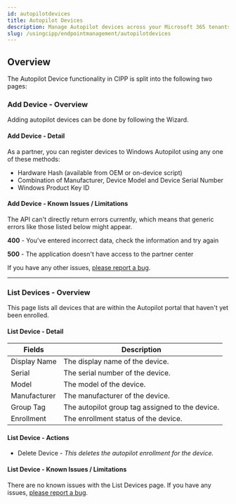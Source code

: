 ```yaml
---
id: autopilotdevices
title: Autopilot Devices
description: Manage Autopilot devices across your Microsoft 365 tenants.
slug: /usingcipp/endpointmanagement/autopilotdevices
---
```


## Overview

The Autopilot Device functionality in CIPP is split into the following two pages:

### Add Device - Overview

Adding autopilot devices can be done by following the Wizard.

#### Add Device - Detail

As a partner, you can register devices to Windows Autopilot using any one of these methods:

* Hardware Hash (available from OEM or on-device script)
* Combination of Manufacturer, Device Model and Device Serial Number
* Windows Product Key ID

#### Add Device - Known Issues / Limitations

The API can't directly return errors currently, which means that generic errors like those listed below might appear.

**400** - You've entered incorrect data, check the information and try again

**500** - The application doesn't have access to the partner center

If you have any other issues, [please report a bug](https://github.com/KelvinTegelaar/CIPP/issues/new?assignees=&labels=&template=bug_report.md&title=BUG%3A+).

--- 

### List Devices - Overview

This page lists all devices that are within the Autopilot portal that haven't yet been enrolled.

#### List Device - Detail

|  Fields                    | Description                                                    |
| -------------------------- | -------------------------------------------------------------- |
| Display Name               | The display name of the device.                                |
| Serial                     | The serial number of the device.                               |
| Model                      | The model of the device.                                       |
| Manufacturer               | The manufacturer of the device.                                |
| Group Tag                  | The autopilot group tag assigned to the device.                |
| Enrollment                 | The enrollment status of the device.                           |

#### List Device - Actions

* Delete Device - *This deletes the autopilot enrollment for the device.*

#### List Device - Known Issues / Limitations

There are no known issues with the List Devices page. If you have any issues, [please report a bug](https://github.com/KelvinTegelaar/CIPP/issues/new?assignees=&labels=&template=bug_report.md&title=BUG%3A+).
